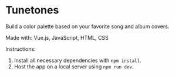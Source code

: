 # Tunetones

Build a color palette based on your favorite song and album covers.

Made with: Vue.js, JavaScript, HTML, CSS

Instructions:
1. Install all necessary dependencies with `npm install`.
2. Host the app on a local server using `npm run dev`.